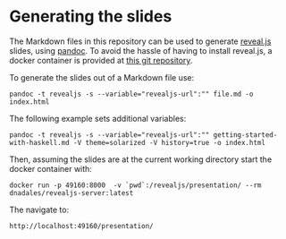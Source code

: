 # Generating the slides

The Markdown files in this repository can be used to generate [reveal.js](https://github.com/hakimel/reveal.js/)
slides, using [pandoc](http://pandoc.org). To avoid the hassle of having to install reveal.js, a
docker container is provided at [this git repository](https://github.com/capitanbatata/revealjs-server). 

To generate the slides out of a Markdown file use:

    pandoc -t revealjs -s --variable="revealjs-url":"" file.md -o index.html

The following example sets additional variables:

    pandoc -t revealjs -s --variable="revealjs-url":"" getting-started-with-haskell.md -V theme=solarized -V history=true -o index.html

Then, assuming the slides are at the current working directory start the
docker container with:

    docker run -p 49160:8000  -v `pwd`:/revealjs/presentation/ --rm dnadales/revealjs-server:latest

The navigate to:

    http://localhost:49160/presentation/

